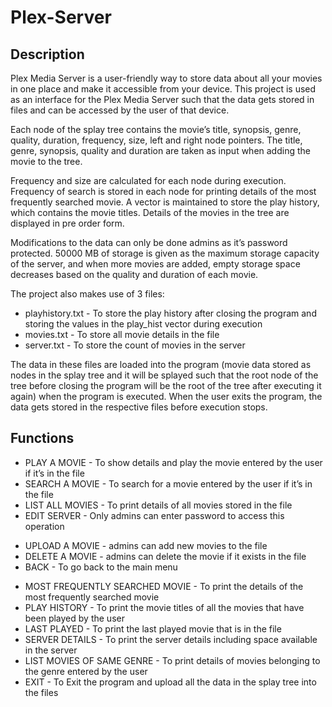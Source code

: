 # Plex-Server
## Description
Plex Media Server is a user-friendly way to store data about all your movies in one place and make it accessible from your device. This project is used as an interface for the Plex Media Server such that the data gets stored in files and can be accessed by the user of that device. 

Each node of the splay tree contains the movie’s title, synopsis, genre, quality, duration, frequency, size, left and right node pointers. The title, genre, synopsis, quality and duration are taken as input when adding the movie to the tree.

Frequency and size are calculated for each node during execution. Frequency of search is stored in each node for printing details of the most frequently searched movie. A vector is maintained to store the play history, which contains the movie titles. Details of the movies in the tree are displayed in pre order form.
 
Modifications to the data can only be done admins as it’s password protected. 50000 MB of storage is given as the maximum storage capacity of the server, and when more movies are added, empty storage space decreases based on the quality and duration of each movie.
 
The project also makes use of 3 files:
*	playhistory.txt - To store the play history after closing the program and storing the values in the play_hist vector during execution
*	movies.txt - To store all movie details in the file
*	server.txt - To store the count of movies in the server

The data in these files are loaded into the program (movie data stored as nodes in the splay tree and it will be splayed such that the root node of the tree before closing the program will be the root of the tree after executing it again) when the program is executed. When the user exits the program, the data gets stored in the respective files before execution stops.

## Functions
*	PLAY A MOVIE - To show details and play the movie entered by the user if it’s in the file
*	SEARCH A MOVIE - To search for a movie entered by the user if it’s in the file
*	LIST ALL MOVIES - To print details of all movies stored in the file
*	EDIT SERVER - Only admins can enter password to access this operation
   -	UPLOAD A MOVIE - admins can add new movies to the file
   -	DELETE A MOVIE -  admins can delete the movie if it exists in the file
   -	BACK - To go back to the main menu
*	MOST FREQUENTLY SEARCHED MOVIE - To print the details of the most frequently searched movie
*	PLAY HISTORY - To print the movie titles of all the movies that have been played by the user
*	LAST PLAYED - To print the last played movie that is in the file
*	SERVER DETAILS - To print the server details including space available in the server
* LIST MOVIES OF SAME GENRE - To print details of movies belonging to the genre entered by the user
*	EXIT - To Exit the program and upload all the data in the splay tree into the files
